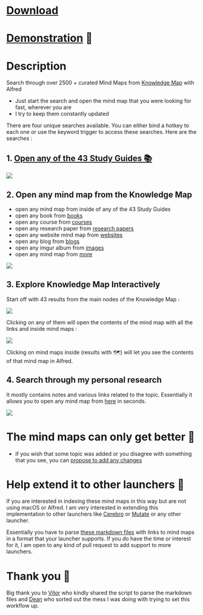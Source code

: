 # [Download](https://www.dropbox.com/s/z5xijk1rcbuwljf/knowledge%20map.alfredworkflow?dl=1)

# [Demonstration](http://quick.as/b1gwsneao) 🚀

# Description

Search through  over 2500 + curated Mind Maps from [Knowledge Map](https://github.com/nikitavoloboev/knowledge-map) with Alfred

- Just start the search and open the mind map that you were looking for fast, wherever you are
- I try to keep them constantly updated

There are four unique searches available. You can either bind a hotkey to each one or use the keyword trigger to access these searches. Here are the searches : 

## 1. [Open any of the 43 Study Guides 📚](https://github.com/nikitavoloboev/knowledge-map/tree/master/study-plans)

![](http://i.imgur.com/SymyfvG.png)

## 2. Open any mind map from the Knowledge Map

- open any mind map from inside of any of the 43 Study Guides
- open any book from [books](http://nikitavoloboev.xyz/knowledge-map/research/books/)
- open any course from [courses](http://nikitavoloboev.xyz/knowledge-map/research/courses/)
- open any research paper from [research papers](http://nikitavoloboev.xyz/knowledge-map/research/research-papers/)
- open any website mind map from [websites](http://nikitavoloboev.xyz/knowledge-map/research/websites/)
- open any blog from [blogs](https://my.mindnode.com/Lr33AxQg1yTrPzYJrAbFD7E6Wr7cM6YyoUfXaEzp#-1373.6,-2223.5,2)
- open any imgur album from [images](https://my.mindnode.com/mTasm9Ay8VtFs7fHRPDUSdEMqHExtjpcgwjBeUTC#108.8,-1795.2,-2)
- open any mind map from [more](https://my.mindnode.com/YyJtZap3S6BLzLq8FvBqcDM1fpzom5JfeXripa9w#198.0,-369.8,1)

![](http://i.imgur.com/9s7iteA.png)

## 3. Explore Knowledge Map Interactively

Start off with 43 results from the main nodes of the Knowledge Map : 

![](http://i.imgur.com/NsFmKNV.png)

Clicking on any of them will open the contents of the mind map with all the links and inside mind maps : 

![](http://i.imgur.com/I8h0tTd.png)

Clicking on mind maps inside (results with 🗺) will let you see the contents of that mind map in Alfred.


## 4. Search through my personal research

It mostly contains notes and various links related to the topic. Essentially it allows you to open any mind map from [here](https://my.mindnode.com/P2WTfATNrnsxm23L7jQMotnJhzeh41sWWH2jgZzU#-36.3,-44.2,0) in seconds.

![](http://i.imgur.com/SyxdZYW.png)


# The mind maps can only get better 🚀
- if you wish that some topic was added or you disagree with something that you see, you can [propose to add any changes](https://github.com/nikitavoloboev/knowledge-map#contributing-)
	

# Help extend it to other launchers 🎊

If you are interested in indexing these mind maps in this way but are not using macOS or Alfred. I am very interested in extending this implementation to other launchers like [Cerebro](https://cerebroapp.com/) or [Mutate](https://github.com/qdore/Mutate) or any other launcher. 

Essentially you have to parse [these markdown files](https://github.com/nikitavoloboev/alfred-knowledge-map/tree/master/md) with links to mind maps in a format that your launcher supports. If you do have the time or interest for it, I am open to any kind of pull request to add support to more launchers.

# Thank you 💙

Big thank you to [Vitor](https://github.com/vitorgalvao) who kindly shared the script to parse the markdown files and [Dean](https://github.com/deanishe) who sorted out the mess I was doing with trying to set this workflow up.
